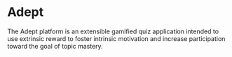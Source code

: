 # Adept
The Adept platform is an extensible gamified quiz application intended to use extrinsic reward to foster intrinsic motivation and increase participation toward the goal of topic mastery.